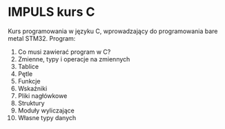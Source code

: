 # IMPULS kurs C
Kurs programowania w języku C, wprowadzający do programowania bare metal STM32.
Program:
1) Co musi zawierać program w C?
2) Zmienne, typy i operacje na zmiennych
3) Tablice
4) Pętle
5) Funkcje
6) Wskaźniki
7) Pliki nagłówkowe
8) Struktury
9) Moduły wyliczające
10) Własne typy danych

